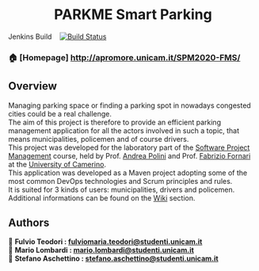 <h1 align="center">PARKME Smart Parking</h1>

Jenkins Build &nbsp;&nbsp; [![Build Status](http://apromore.unicam.it/jenkins/buildStatus/icon?job=SPM2020FMS)](http://apromore.unicam.it:80/jenkins/job/SPM2020FMS/)

### 🏠 [Homepage] http://apromore.unicam.it/SPM2020-FMS/


## Overview

Managing parking space or finding a parking spot in nowadays congested cities could be a real challenge.  
The aim of this project is therefore to provide an efficient parking management application for all the actors involved in such a topic, that means municipalities, policemen and of course drivers.  
This project was developed for the laboratory part of the [Software Project Management](http://didattica.cs.unicam.it/doku.php?id=didattica:magistrale:spm:ay_2021:main) course, held by Prof. [Andrea Polini](http://docenti.unicam.it/pdett.aspx?ids=N&tv=d&UteId=626&ru=RD) and Prof. [Fabrizio Fornari](https://docenti.unicam.it/pdett.aspx?ids=N&tv=d&UteId=1179&ru=PROFCONTR) at the [University of Camerino](http://www.unicam.it/).   
This application was developed as a Maven project adopting some of the most common DevOps technologies and Scrum principles and rules.    
It is suited for 3 kinds of users: municipalities, drivers and policemen.  
Additional informations can be found on the [Wiki](https://github.com/FabrizioFornari/SPM2020-FMS/wiki) section.  


## Authors

👤 **Fulvio Teodori : fulviomaria.teodori@studenti.unicam.it**  
👤 **Mario Lombardi : mario.lombardi@studenti.unicam.it**  
👤 **Stefano Aschettino : stefano.aschettino@studenti.unicam.it**


